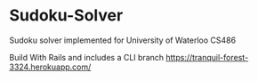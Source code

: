 # Sudoku-Solver
Sudoku solver implemented for University of Waterloo CS486

Build With Rails and includes a CLI branch
https://tranquil-forest-3324.herokuapp.com/

